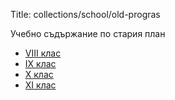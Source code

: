 Title: collections/school/old-progras

Учебно съдържание по стария план

* [VIII клас](/collections/school/viii-class-old)
* [IX клас](/collections/school/ix-class-old)
* [X клас](/collections/school/x-class-old)
* [XI клас](/collections/school/xi-class-old)
